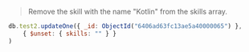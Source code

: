 >Remove the skill with the name "Kotlin" from the skills array.

```js
db.test2.updateOne({ _id: ObjectId("6406ad63fc13ae5a40000065") },
    { $unset: { skills: "" } }
)
```